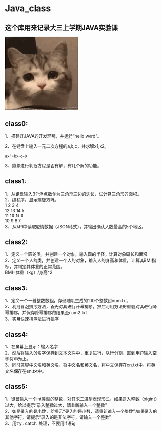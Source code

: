 # Java_class
## 这个库用来记录大三上学期JAVA实验课


![image](https://github.com/0806gcx/Java_class/blob/master/cry.gif)


## class0:  
1、搭建好JAVA的开发环境，并运行“hello word”。


2、在键盘上输入一元二次方程的a,b,c，并求解x1,x2。


    ax²+bx+c=0


3、能够进行判断方程是否有解，有几个解的功能。



## class1:  
1、从键盘输入3个浮点数作为三角形三边的边长，试计算三角形的面积。    
2、编程序，显示螺旋方阵。  
1	      2	        3	      4  
12	      13	    14	      5  
11	      16	    15	      6  
10	      9	         8	      7  
3、从API中读取疫情数据（JSON格式），并输出确认人数最高的5个地区。  
  
## class2:  
1、定义一个圆的类，并创建一个对象，输入圆的半径，计算对象周长和面积  
2、定义一个人的类，并创建一个人的对象，输入人的身高和体重，计算其BMI指标，并判定其体重的正常范围。  
                             BMI=体重（kg）/身高^2  
  
## class3:  
1、定义一个一维整数数组，存储随机生成的100个整数到num.txt，  
2、利用冒泡排序方法，首先对其进行升幂排序，然后利用方法的重载对其进行降幂排序。并保存降幂排序的结果至num2.txt  
3、实用快速排序法进行排序  

## class4:  
1、在屏幕上显示：输入名字  
2、然后将输入的名字保存到文本文件中，重复进行，以行分割，直到用户输入空字符串为止。  
3、同时兼容中文名和英文名，将中文名和英文名，将中文保存在cn.txt中，将英文名保存在en.txt中。  
  
## class5:  
1、键盘输入一个int类型的整数，对其求二进制表现形式。如果录入整数（bigint）过大，给以提示“录入整数过大，请重新输入一个整数”  
2、如果录入的是小数，给提示“录入的是小数，请重新输入一个整数”:如果录入的其他字符，请提示“录入的是非法字符，请输入一个整数”  
3、用try.. catch..处理，不要用If语句  
